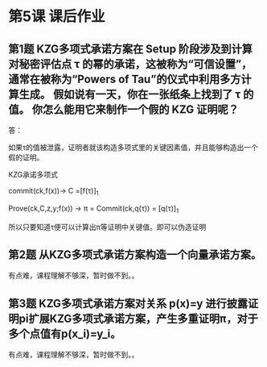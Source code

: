# 第5课 课后作业

## 第1题 KZG多项式承诺方案在 Setup 阶段涉及到计算对秘密评估点 τ 的幂的承诺，这被称为“可信设置”，通常在被称为“Powers of Tau”的仪式中利用多方计算生成。 假如说有一天，你在一张纸条上找到了 τ 的值。 你怎么能用它来制作一个假的 KZG 证明呢？
答：

如果τ的值被泄露，证明者就该构造多项式里的关键因素值，并且能够构造出一个假的证明。

KZG承诺多项式

commit(ck,f(x))→ C =[f(τ)]<sub>1</sub>

Prove(ck,C,z,y;f(x)) → π = Commit(ck,q(τ)) = [q(τ)]<sub>1</sub>

所以只要知道τ便可以计算出π等证明中关键值。即可以伪造证明


## 第2题 从KZG多项式承诺方案构造一个向量承诺方案。
有点难，课程理解不够深，暂时做不到。。

## 第3题 KZG多项式承诺方案对关系 p(x)=y 进行披露证明pi扩展KZG多项式承诺方案，产生多重证明π，对于多个点值有p(x_i)=y_i。

有点难，课程理解不够深，暂时做不到。。
